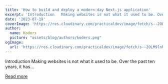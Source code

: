 ```yaml
---
title: 'How to build and deploy a modern-day Next.js application'
excerpt: 'Introduction   Making websites is not what it used to be. Over the past ten years, it has...'
date: '2023-07-19'
coverImage: 'https://res.cloudinary.com/practicaldev/image/fetch/s--2OLM9lnN--/c_imagga_scale,f_auto,fl_progressive,h_420,q_auto,w_1000/https://dev-to-uploads.s3.amazonaws.com/uploads/articles/85vri5fry1xil0h4l77t.jpg'
author:
  name: Koders
  picture: "assets/blog/authors/koders.png"
ogImage:
  url: 'https://res.cloudinary.com/practicaldev/image/fetch/s--2OLM9lnN--/c_imagga_scale,f_auto,fl_progressive,h_420,q_auto,w_1000/https://dev-to-uploads.s3.amazonaws.com/uploads/articles/85vri5fry1xil0h4l77t.jpg'
---
```


Introduction   Making websites is not what it used to be. Over the past ten years, it has...

[Read more](https://dev.to/livecycle/how-to-build-and-deploy-a-modern-day-nextjs-application-mgn)
